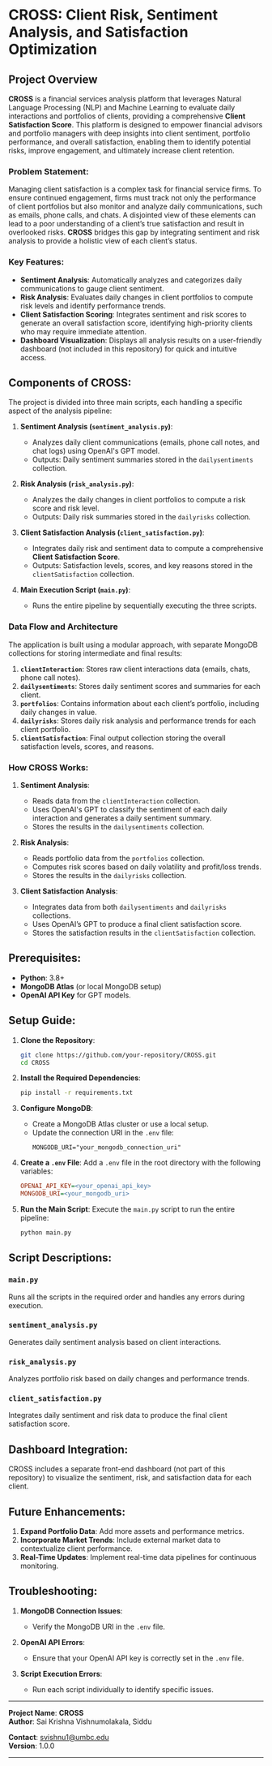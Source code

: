 # CROSS: Client Risk, Sentiment Analysis, and Satisfaction Optimization

## Project Overview
**CROSS** is a financial services analysis platform that leverages Natural Language Processing (NLP) and Machine Learning to evaluate daily interactions and portfolios of clients, providing a comprehensive **Client Satisfaction Score**. This platform is designed to empower financial advisors and portfolio managers with deep insights into client sentiment, portfolio performance, and overall satisfaction, enabling them to identify potential risks, improve engagement, and ultimately increase client retention.

### Problem Statement:
Managing client satisfaction is a complex task for financial service firms. To ensure continued engagement, firms must track not only the performance of client portfolios but also monitor and analyze daily communications, such as emails, phone calls, and chats. A disjointed view of these elements can lead to a poor understanding of a client’s true satisfaction and result in overlooked risks. **CROSS** bridges this gap by integrating sentiment and risk analysis to provide a holistic view of each client’s status.

### Key Features:
- **Sentiment Analysis**: Automatically analyzes and categorizes daily communications to gauge client sentiment.
- **Risk Analysis**: Evaluates daily changes in client portfolios to compute risk levels and identify performance trends.
- **Client Satisfaction Scoring**: Integrates sentiment and risk scores to generate an overall satisfaction score, identifying high-priority clients who may require immediate attention.
- **Dashboard Visualization**: Displays all analysis results on a user-friendly dashboard (not included in this repository) for quick and intuitive access.

## Components of CROSS:
The project is divided into three main scripts, each handling a specific aspect of the analysis pipeline:

1. **Sentiment Analysis (`sentiment_analysis.py`)**:
   - Analyzes daily client communications (emails, phone call notes, and chat logs) using OpenAI's GPT model.
   - Outputs: Daily sentiment summaries stored in the `dailysentiments` collection.

2. **Risk Analysis (`risk_analysis.py`)**:
   - Analyzes the daily changes in client portfolios to compute a risk score and risk level.
   - Outputs: Daily risk summaries stored in the `dailyrisks` collection.

3. **Client Satisfaction Analysis (`client_satisfaction.py`)**:
   - Integrates daily risk and sentiment data to compute a comprehensive **Client Satisfaction Score**.
   - Outputs: Satisfaction levels, scores, and key reasons stored in the `clientSatisfaction` collection.

4. **Main Execution Script (`main.py`)**:
   - Runs the entire pipeline by sequentially executing the three scripts.

### Data Flow and Architecture
The application is built using a modular approach, with separate MongoDB collections for storing intermediate and final results:

1. **`clientInteraction`**: Stores raw client interactions data (emails, chats, phone call notes).
2. **`dailysentiments`**: Stores daily sentiment scores and summaries for each client.
3. **`portfolios`**: Contains information about each client’s portfolio, including daily changes in value.
4. **`dailyrisks`**: Stores daily risk analysis and performance trends for each client portfolio.
5. **`clientSatisfaction`**: Final output collection storing the overall satisfaction levels, scores, and reasons.

### How CROSS Works:
1. **Sentiment Analysis**:
   - Reads data from the `clientInteraction` collection.
   - Uses OpenAI's GPT to classify the sentiment of each daily interaction and generates a daily sentiment summary.
   - Stores the results in the `dailysentiments` collection.

2. **Risk Analysis**:
   - Reads portfolio data from the `portfolios` collection.
   - Computes risk scores based on daily volatility and profit/loss trends.
   - Stores the results in the `dailyrisks` collection.

3. **Client Satisfaction Analysis**:
   - Integrates data from both `dailysentiments` and `dailyrisks` collections.
   - Uses OpenAI’s GPT to produce a final client satisfaction score.
   - Stores the satisfaction results in the `clientSatisfaction` collection.

## Prerequisites:
- **Python**: 3.8+
- **MongoDB Atlas** (or local MongoDB setup)
- **OpenAI API Key** for GPT models.

## Setup Guide:
1. **Clone the Repository**:
   ```bash
   git clone https://github.com/your-repository/CROSS.git
   cd CROSS
   ```

2. **Install the Required Dependencies**:
   ```bash
   pip install -r requirements.txt
   ```

3. **Configure MongoDB**:
   - Create a MongoDB Atlas cluster or use a local setup.
   - Update the connection URI in the `.env` file:
     ```
     MONGODB_URI="your_mongodb_connection_uri"
     ```

4. **Create a `.env` File**:
   Add a `.env` file in the root directory with the following variables:
   ```ini
   OPENAI_API_KEY=<your_openai_api_key>
   MONGODB_URI=<your_mongodb_uri>
   ```

5. **Run the Main Script**:
   Execute the `main.py` script to run the entire pipeline:
   ```bash
   python main.py
   ```

## Script Descriptions:

### `main.py`
Runs all the scripts in the required order and handles any errors during execution.

### `sentiment_analysis.py`
Generates daily sentiment analysis based on client interactions.

### `risk_analysis.py`
Analyzes portfolio risk based on daily changes and performance trends.

### `client_satisfaction.py`
Integrates daily sentiment and risk data to produce the final client satisfaction score.

## Dashboard Integration:
CROSS includes a separate front-end dashboard (not part of this repository) to visualize the sentiment, risk, and satisfaction data for each client.

## Future Enhancements:
1. **Expand Portfolio Data**: Add more assets and performance metrics.
2. **Incorporate Market Trends**: Include external market data to contextualize client performance.
3. **Real-Time Updates**: Implement real-time data pipelines for continuous monitoring.

## Troubleshooting:
1. **MongoDB Connection Issues**:
   - Verify the MongoDB URI in the `.env` file.
   
2. **OpenAI API Errors**:
   - Ensure that your OpenAI API key is correctly set in the `.env` file.

3. **Script Execution Errors**:
   - Run each script individually to identify specific issues.

---

**Project Name**: **CROSS**  
**Author**: Sai Krishna Vishnumolakala, Siddu

**Contact**: svishnu1@umbc.edu  
**Version**: 1.0.0  

---

